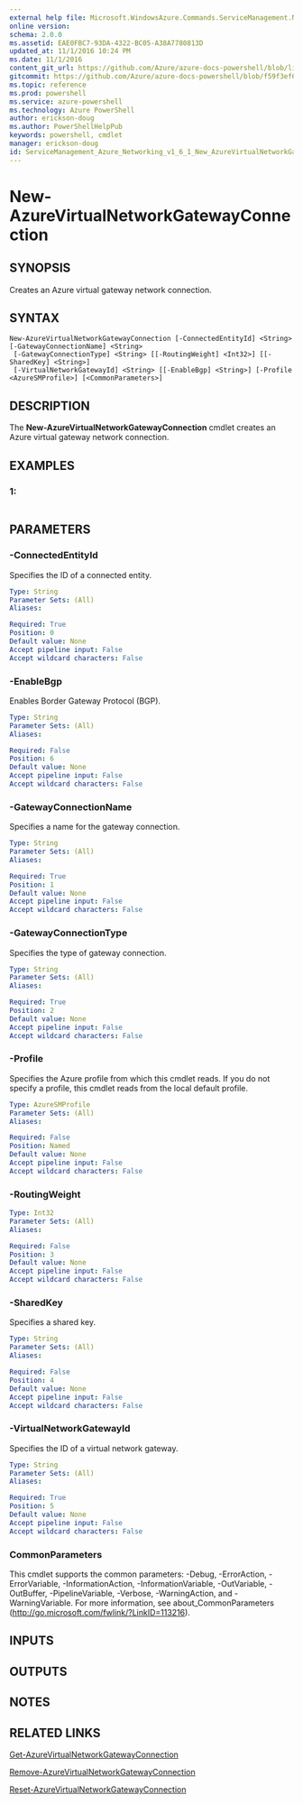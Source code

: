 ```yaml
---
external help file: Microsoft.WindowsAzure.Commands.ServiceManagement.Network.dll-Help.xml
online version: 
schema: 2.0.0
ms.assetid: EAE0FBC7-93DA-4322-BC05-A38A7780813D
updated_at: 11/1/2016 10:24 PM
ms.date: 11/1/2016
content_git_url: https://github.com/Azure/azure-docs-powershell/blob/live/azureps-cmdlets-docs/ServiceManagement/Azure.Networking/v1.6.1/New-AzureVirtualNetworkGatewayConnection.md
gitcommit: https://github.com/Azure/azure-docs-powershell/blob/f59f3ef60bc592383812213e69fd77ba950759ed/azureps-cmdlets-docs/ServiceManagement/Azure.Networking/v1.6.1/New-AzureVirtualNetworkGatewayConnection.md
ms.topic: reference
ms.prod: powershell
ms.service: azure-powershell
ms.technology: Azure PowerShell
author: erickson-doug
ms.author: PowerShellHelpPub
keywords: powershell, cmdlet
manager: erickson-doug
id: ServiceManagement_Azure_Networking_v1_6_1_New_AzureVirtualNetworkGatewayConnection_md
---
```


# New-AzureVirtualNetworkGatewayConnection

## SYNOPSIS
Creates an Azure virtual gateway network connection.

## SYNTAX

```
New-AzureVirtualNetworkGatewayConnection [-ConnectedEntityId] <String> [-GatewayConnectionName] <String>
 [-GatewayConnectionType] <String> [[-RoutingWeight] <Int32>] [[-SharedKey] <String>]
 [-VirtualNetworkGatewayId] <String> [[-EnableBgp] <String>] [-Profile <AzureSMProfile>] [<CommonParameters>]
```

## DESCRIPTION
The **New-AzureVirtualNetworkGatewayConnection** cmdlet creates an Azure virtual gateway network connection.

## EXAMPLES

### 1:
```

```

## PARAMETERS

### -ConnectedEntityId
Specifies the ID of a connected entity.

```yaml
Type: String
Parameter Sets: (All)
Aliases: 

Required: True
Position: 0
Default value: None
Accept pipeline input: False
Accept wildcard characters: False
```

### -EnableBgp
Enables Border Gateway Protocol (BGP).

```yaml
Type: String
Parameter Sets: (All)
Aliases: 

Required: False
Position: 6
Default value: None
Accept pipeline input: False
Accept wildcard characters: False
```

### -GatewayConnectionName
Specifies a name for the gateway connection.

```yaml
Type: String
Parameter Sets: (All)
Aliases: 

Required: True
Position: 1
Default value: None
Accept pipeline input: False
Accept wildcard characters: False
```

### -GatewayConnectionType
Specifies the type of gateway connection.

```yaml
Type: String
Parameter Sets: (All)
Aliases: 

Required: True
Position: 2
Default value: None
Accept pipeline input: False
Accept wildcard characters: False
```

### -Profile
Specifies the Azure profile from which this cmdlet reads. 
If you do not specify a profile, this cmdlet reads from the local default profile.

```yaml
Type: AzureSMProfile
Parameter Sets: (All)
Aliases: 

Required: False
Position: Named
Default value: None
Accept pipeline input: False
Accept wildcard characters: False
```

### -RoutingWeight
```yaml
Type: Int32
Parameter Sets: (All)
Aliases: 

Required: False
Position: 3
Default value: None
Accept pipeline input: False
Accept wildcard characters: False
```

### -SharedKey
Specifies a shared key.

```yaml
Type: String
Parameter Sets: (All)
Aliases: 

Required: False
Position: 4
Default value: None
Accept pipeline input: False
Accept wildcard characters: False
```

### -VirtualNetworkGatewayId
Specifies the ID of a virtual network gateway.

```yaml
Type: String
Parameter Sets: (All)
Aliases: 

Required: True
Position: 5
Default value: None
Accept pipeline input: False
Accept wildcard characters: False
```

### CommonParameters
This cmdlet supports the common parameters: -Debug, -ErrorAction, -ErrorVariable, -InformationAction, -InformationVariable, -OutVariable, -OutBuffer, -PipelineVariable, -Verbose, -WarningAction, and -WarningVariable. For more information, see about_CommonParameters (http://go.microsoft.com/fwlink/?LinkID=113216).

## INPUTS

## OUTPUTS

## NOTES

## RELATED LINKS

[Get-AzureVirtualNetworkGatewayConnection](xref:ServiceManagement/Azure.Networking/v1.6.1/Get-AzureVirtualNetworkGatewayConnection.md)

[Remove-AzureVirtualNetworkGatewayConnection](xref:ServiceManagement/Azure.Networking/v1.6.1/Remove-AzureVirtualNetworkGatewayConnection.md)

[Reset-AzureVirtualNetworkGatewayConnection](xref:ServiceManagement/Azure.Networking/v1.6.1/Reset-AzureVirtualNetworkGatewayConnection.md)


